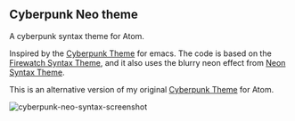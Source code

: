 ## Cyberpunk Neo theme

A cyberpunk syntax theme for Atom.

Inspired by the [Cyberpunk Theme](https://github.com/n3mo/cyberpunk-theme.el) for emacs. The code is based on the [Firewatch Syntax Theme](https://atom.io/themes/firewatch-syntax), and it also uses the blurry neon effect from [Neon Syntax Theme](https://atom.io/themes/neon-syntax).

This is an alternative version of my original [Cyberpunk Theme](https://atom.io/themes/cyberpunk-syntax) for Atom.

![cyberpunk-neo-syntax-screenshot](https://user-images.githubusercontent.com/5700795/42060557-274eba96-7b1f-11e8-805d-23d14d0bbf76.png)
